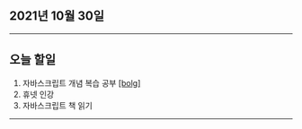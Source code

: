 
2021년 10월 30일
---

---

오늘 할일
----

1. 자바스크립트 개념 복습 공부 [[bolg]](https://blog.naver.com/gggyn12/222539202439)
2. 휴넷 인강
3. 자바스크립트 책 읽기

---